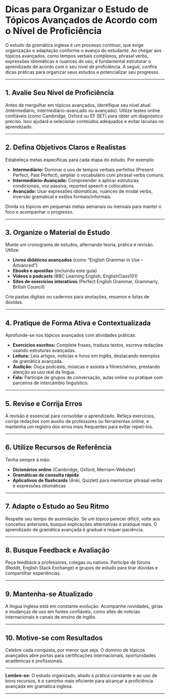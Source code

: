 
# Dicas para Organizar o Estudo de Tópicos Avançados de Acordo com o Nível de Proficiência

O estudo da gramática inglesa é um processo contínuo, que exige organização e adaptação conforme o avanço do estudante. Ao chegar aos tópicos avançados, como tempos verbais complexos, phrasal verbs, expressões idiomáticas e nuances de uso, é fundamental estruturar o aprendizado de acordo com o seu nível de proficiência. A seguir, confira dicas práticas para organizar seus estudos e potencializar seu progresso.

---

## 1. Avalie Seu Nível de Proficiência

Antes de mergulhar em tópicos avançados, identifique seu nível atual (intermediário, intermediário-avançado ou avançado). Utilize testes online confiáveis (como Cambridge, Oxford ou EF SET) para obter um diagnóstico preciso. Isso ajudará a selecionar conteúdos adequados e evitar lacunas no aprendizado.

---

## 2. Defina Objetivos Claros e Realistas

Estabeleça metas específicas para cada etapa do estudo. Por exemplo:

- **Intermediário:** Dominar o uso de tempos verbais perfeitos (Present Perfect, Past Perfect), ampliar o vocabulário com phrasal verbs comuns.
- **Intermediário-Avançado:** Compreender e aplicar estruturas condicionais, voz passiva, reported speech e collocations.
- **Avançado:** Usar expressões idiomáticas, nuances de modal verbs, inversão gramatical e estilos formais/informais.

Divida os tópicos em pequenas metas semanais ou mensais para manter o foco e acompanhar o progresso.

---

## 3. Organize o Material de Estudo

Monte um cronograma de estudos, alternando teoria, prática e revisão. Utilize:

- **Livros didáticos avançados** (como “English Grammar in Use – Advanced”)
- **Ebooks e apostilas** (incluindo este guia)
- **Vídeos e podcasts** (BBC Learning English, EnglishClass101)
- **Sites de exercícios interativos** (Perfect English Grammar, Grammarly, British Council)

Crie pastas digitais ou cadernos para anotações, resumos e listas de dúvidas.

---

## 4. Pratique de Forma Ativa e Contextualizada

Aprofunde-se nos tópicos avançados com atividades práticas:

- **Exercícios escritos:** Complete frases, traduza textos, escreva redações usando estruturas avançadas.
- **Leitura:** Leia artigos, notícias e livros em inglês, destacando exemplos de gramática avançada.
- **Audição:** Ouça podcasts, músicas e assista a filmes/séries, prestando atenção ao uso real da língua.
- **Fala:** Participe de grupos de conversação, aulas online ou pratique com parceiros de intercâmbio linguístico.

---

## 5. Revise e Corrija Erros

A revisão é essencial para consolidar o aprendizado. Refaça exercícios, corrija redações com auxílio de professores ou ferramentas online, e mantenha um registro dos erros mais frequentes para evitar repeti-los.

---

## 6. Utilize Recursos de Referência

Tenha sempre à mão:

- **Dicionários online** (Cambridge, Oxford, Merriam-Webster)
- **Gramáticas de consulta rápida**
- **Aplicativos de flashcards** (Anki, Quizlet) para memorizar phrasal verbs e expressões idiomáticas

---

## 7. Adapte o Estudo ao Seu Ritmo

Respeite seu tempo de assimilação. Se um tópico parecer difícil, volte aos conceitos anteriores, busque explicações alternativas e pratique mais. O aprendizado de gramática avançada é gradual e requer paciência.

---

## 8. Busque Feedback e Avaliação

Peça feedback a professores, colegas ou nativos. Participe de fóruns (Reddit, English Stack Exchange) e grupos de estudo para tirar dúvidas e compartilhar experiências.

---

## 9. Mantenha-se Atualizado

A língua inglesa está em constante evolução. Acompanhe novidades, gírias e mudanças de uso em fontes confiáveis, como sites de notícias internacionais e canais de ensino de inglês.

---

## 10. Motive-se com Resultados

Celebre cada conquista, por menor que seja. O domínio de tópicos avançados abre portas para certificações internacionais, oportunidades acadêmicas e profissionais.

---

**Lembre-se:** O estudo organizado, aliado à prática constante e ao uso de bons recursos, é o caminho mais eficiente para alcançar a proficiência avançada em gramática inglesa.

---
```